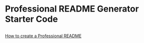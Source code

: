 # Professional README Generator Starter Code

## 

[How to create a Professional README](https://coding-boot-camp.github.io/full-stack/github/professional-readme-guide)
